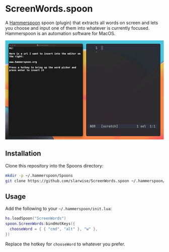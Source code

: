 # ScreenWords.spoon

A [Hammerspoon](https://github.com/Hammerspoon/hammerspoon) spoon (plugin) that
extracts all words on screen and lets you choose and input one of them into
whatever is currently focused. Hammerspoon is an automation software for MacOS.

![Demo](demo.gif)

## Installation

Clone this repository into the Spoons directory:

```sh
mkdir -p ~/.hammerspoon/Spoons
git clone https://github.com/slarwise/ScreenWords.spoon ~/.hammerspoon/Spoons
```

## Usage

Add the following to your `~/.hammerspoon/init.lua`:

```lua
hs.loadSpoon("ScreenWords")
spoon.ScreenWords:bindHotKeys({
  chooseWord = { { "cmd", "alt" }, "w" },
})
```

Replace the hotkey for `chooseWord` to whatever you prefer.
